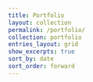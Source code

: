 ```yaml
---
title: Portfolio
layout: collection
permalink: /portfolio/
collection: portfolio
entries_layout: grid
show_excerpts: true
sort_by: date
sort_order: forward
---
```

